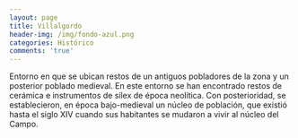 ```yaml
---
layout: page
title: Villalgordo
header-img: /img/fondo-azul.png
categories: Histórico
comments: 'true'
---
```



Entorno en que se ubican restos de un antiguos pobladores de la zona y un posterior poblado medieval. En este entorno se han encontrado restos de cerámica e instrumentos de sílex de época neolítica. Con posterioridad, se establecieron, en época bajo-medieval un núcleo de población, que existió hasta el siglo XIV cuando sus habitantes se mudaron a vivir al núcleo del Campo.

<div class="photo-gallery">
<ul>
</ul>
</div>
